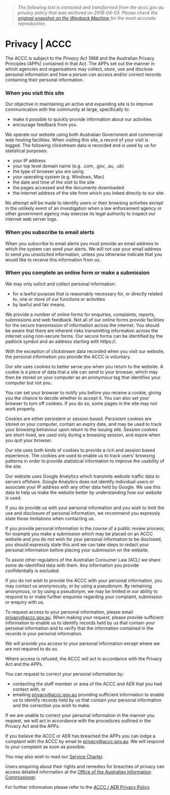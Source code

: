 > *The following text is extracted and transformed from the accc.gov.au privacy policy that was archived on 2018-04-03. Please check the [original snapshot on the Wayback Machine](https://web.archive.org/web/20180403115159id_/https%3A//www.accc.gov.au/about-us/using-our-website/privacy) for the most accurate reproduction.*

# Privacy | ACCC

The ACCC is subject to the _Privacy Act 1988_ and the Australian Privacy Principles (APPs) contained in that Act. The APPs set out the manner in which agencies and organisations may collect, store, use and disclose personal information and how a person can access and/or correct records containing their personal information.

### When you visit this site

Our objective in maintaining an active and expanding site is to improve communication with the community at large, specifically to:

  * make it possible to quickly provide information about our activities
  * encourage feedback from you.



We operate our website using both Australian Government and commercial web hosting facilities. When visiting this site, a record of your visit is logged. The following clickstream data is recorded and is used by us for statistical purposes:

  * your IP address
  * your top level domain name (e.g. .com, .gov, .au, .uk)
  * the type of browser you are using
  * your operating system (e.g. Windows, Mac)
  * the date and time of the visit to the site
  * the pages accessed and the documents downloaded
  * the internet address of the site from which you linked directly to our site.



No attempt will be made to identify users or their browsing activities except in the unlikely event of an investigation when a law enforcement agency or other government agency may exercise its legal authority to inspect our internet web server logs.

### When you subscribe to email alerts

When you subscribe to email alerts you must provide an email address to which the system can send your alerts. We will not use your email address to send you unsolicited information, unless you otherwise indicate that you would like to receive this information from us.

### When you complete an online form or make a submission

We may only solicit and collect personal information:

  * for a lawful purpose that is reasonably necessary for, or directly related to, one or more of our functions or activities
  * by lawful and fair means.



We provide a number of online forms for enquiries, complaints, reports, submissions and web feedback. Not all of our online forms provide facilities for the secure transmission of information across the internet. You should be aware that there are inherent risks transmitting information across the internet using non-secure forms. Our secure forms can be identified by the padlock symbol and an address starting with https://.

With the exception of clickstream data recorded when you visit our website, the personal information you provide the ACCC is voluntary.

Our site uses cookies to better serve you when you return to the website. A cookie is a piece of data that a site can send to your browser, which may then be stored on your computer as an anonymous tag that identifies your computer but not you.

You can set your browser to notify you before you receive a cookie, giving you the chance to decide whether to accept it. You can also set your browser to turn off cookies. If you do so, some pages in the site may not work properly.

Cookies are either persistent or session based. Persistent cookies are stored on your computer, contain an expiry date, and may be used to track your browsing behaviour upon return to the issuing site. Session cookies are short-lived, are used only during a browsing session, and expire when you quit your browser.

Our site uses both kinds of cookies to provide a rich and session based experience. The cookies are used to enable us to track users’ browsing patterns in order to provide statistical information to improve the usability of the site.

Our website uses Google Analytics which transmits website traffic data to servers offshore. Google Analytics does not identify individual users or associate your IP address with any other data held by Google. We use this data to help us make the website better by understanding how our website is used.

If you do provide us with your personal information and you wish to limit the use and disclosure of personal information, we recommend you expressly state those limitations when contacting us.

If you provide personal information in the course of a public review process, for example you make a submission which may be placed on an ACCC website and you do not wish for your personal information to be disclosed, you should expressly state this and we can take steps to redact your personal information before placing your submission on the website.

To assist other regulators of the Australian Consumer Law (ACL) we share some de-identified data with them. Any information you provide confidentially is excluded.

If you do not wish to provide the ACCC with your personal information, you may contact us anonymously, or by using a pseudonym. By remaining anonymous, or by using a pseudonym, we may be limited in our ability to respond to or make further enquiries regarding your complaint, submission or enquiry with us.

To request access to your personal information, please email [privacy@accc.gov.au](mailto:privacy@accc.gov.au). When making your request, please provide sufficient information to enable us to identify records held by us that contain your personal information and to verify that the information contained in the records is your personal information.

We will provide you access to your personal information except where we are not required to do so.

Where access is refused, the ACCC will act in accordance with the Privacy Act and the APPs.

You can request to correct your personal information by:

  * contacting the staff member or area of the ACCC and AER that you had contact with, or
  * emailing [privacy@accc.gov.au](mailto:privacy@accc.gov.au) providing sufficient information to enable us to identify records held by us that contain your personal information and the correction you wish to make.



If we are unable to correct your personal information in the manner you request, we will act in accordance with the procedures outlined in the Privacy Act and the APPs.

If you believe the ACCC or AER has breached the APPs you can lodge a complaint with the ACCC by email to [privacy@accc.gov.au](mailto:privacy@accc.gov.au). We will respond to your complaint as soon as possible.

You may also wish to read our [Service Charter](https://web.archive.org/about-us/australian-competition-consumer-commission/service-charter).

Users enquiring about their rights and remedies for breaches of privacy can access detailed information at the [Office of the Australian Information Commissioner](http://www.oaic.gov.au/).

For further information please refer to the [ACCC / AER Privacy Policy](https://web.archive.org/publications/accc-aer-privacy-policy).
